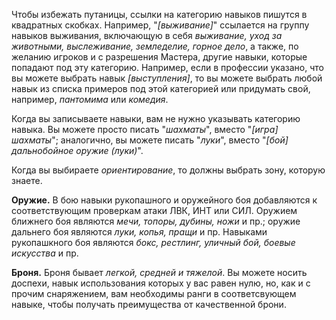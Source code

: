 Чтобы избежать путаницы, ссылки на категорию навыков пишутся в квадратных скобках. Например, "*\[выживание\]*" ссылается на группу навыков выживания, включающую в себя *выживание, уход за животными, выслеживание, земледелие, горное дело*, а также, по желанию игроков и с разрешения Мастера, другие навыки, которые попадают под эту категорию. Например, если в профессии указано, что вы можете выбрать навык *\[выступления\]*, то вы можете выбрать любой навык из списка примеров под этой категорией или придумать свой, например, *пантомима* или *комедия*.

Когда вы записываете навыки, вам не нужно указывать категорию навыка. Вы можете просто писать "*шахматы*", вместо "*\[игра\] шахматы*"; аналогично, вы можете писать "*луки*", вместо "*\[бой\] дальнобойное оружие (луки)*".

Когда вы выбираете *ориентирование*, то должны выбрать зону, которую знаете.

**Оружие.** В бою навыки рукопашного и оружейного боя добавляются к соответствующим проверкам атаки ЛВК, ИНТ или СИЛ. Оружием ближнего боя являются *мечи, топоры, дубины, ножи* и пр.; оружие дальнего боя являются *луки, копья, пращи* и пр. Навыками рукопашкного боя являются *бокс, рестлинг, уличный бой, боевые искусства* и пр.

**Броня.** Броня бывает *легкой, средней и тяжелой*. Вы можете носить доспехи, навык использования которых у вас равен нулю, но, как и с прочим снаряжением, вам необходимы ранги в соответсвующем навыке, чтобы получать преимущества от качественной брони.